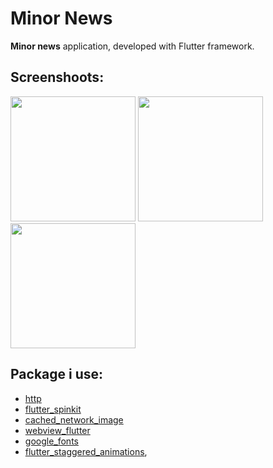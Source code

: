 # Minor News

**Minor news** application, developed with Flutter framework. 

## Screenshoots: 
<img src="https://github.com/theiskaa/minor_news/blob/main/assets/screenshots/1.png" width="200"> <img
src="https://github.com/theiskaa/minor_news/blob/main/assets/screenshots/2.png" width="200"> <img 
src="https://github.com/theiskaa/minor_news/blob/main/assets/screenshots/3.png" width="200"> 

## Package i use:
- [http](https://pub.dev/packages/http)
- [flutter_spinkit](https://pub.dev/packages/flutter_spinkit)
- [cached_network_image](https://pub.dev/packages/cached_network_image)
- [webview_flutter](https://pub.dev/packages/webview_flutter)
- [google_fonts](https://pub.dev/packages/google_fonts) 
- [flutter_staggered_animations](https://pub.dev/packages/flutter_staggered_animations),
